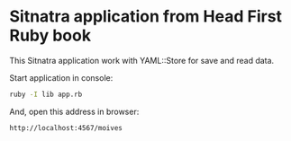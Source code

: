 # Sitnatra application from Head First Ruby book

This Sitnatra application work with YAML::Store for save and read data.

Start application in console:
```bash
ruby -I lib app.rb
```

And, open this address in browser:
```text
http://localhost:4567/moives
```